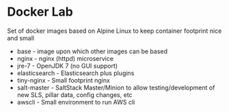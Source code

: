 # Docker Lab

Set of docker images based on Alpine Linux to keep container footprint nice and small

- base          - image upon which other images can be based
- nginx         - nginx (httpd) microservice
- jre-7         - OpenJDK 7 (no GUI support)
- elasticsearch - Elasticsearch plus plugins
- tiny-nginx    - Small footprint nginx
- salt-master   - SaltStack Master/Minion to allow testing/development of new SLS, pillar data, config changes, etc
- awscli        - Small environment to run AWS cli
